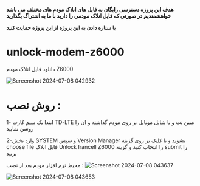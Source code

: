 **هدف این پروزه دسترسی رایگان به فایل های انلاک مودم های مختلف می باشد خواهشمندیم در صورتی که فایل انلاک مودمی را دارید با ما به اشتراگ بگذارید**


**با ستاره دادن به این پروژه از این پروژه حمایت کنید**


# unlock-modem-z6000
دانلود فایل انلاک مودم Z6000









![Screenshot 2024-07-08 042932](https://github.com/darkzed-dev/unlock-modem-z6000/assets/99972565/b779f324-4dae-44a0-8aad-7a7c5cf92312)





# روش نصب :
1- ابتدا یک سیم کارت TD-LTE مبین نت و یا شاتل موبایل بر روی مودم گذاشته و ان را روشن نمایید 

2-وارد بخش SYSTEM و سپس Version Manager بشوید و با کلیک بر روی گزینه choose file فایل انلاک Unlock Irancell Z6000 را انتخاب کنید و گزینه submit را بزنید 



محیط نرم افزار مودم بعد از نصب :
![Screenshot 2024-07-08 043637](https://github.com/darkzed-dev/unlock-modem-z6000/assets/99972565/3276954c-4225-4880-ab59-00f9f6fabad7)


![Screenshot 2024-07-08 043653](https://github.com/darkzed-dev/unlock-modem-z6000/assets/99972565/4cff8e28-030c-432a-81b8-c947d337391d)




